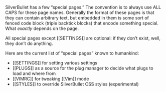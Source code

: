 SilverBullet has a few “special pages.” The convention is to always use ALL CAPS for these page names. Generally the format of these pages is that they can contain arbitrary text, but embedded in them is some sort of fenced code block (triple backtick blocks) that encode something special. What _exactly_ depends on the page.

All special pages except [[SETTINGS]] are optional: if they don’t exist, well, they don’t do anything.

Here are the current list of “special pages” known to humankind:

* [[SETTINGS]] for setting various settings
* [[PLUGS]] as a source for the plug manager to decide what plugs to load and where from
* [[VIMRC]] for tweaking [[Vim]] mode
* [[STYLES]] to override SilverBullet CSS styles (experimental)